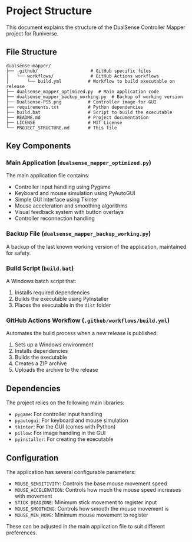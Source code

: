 # Project Structure

This document explains the structure of the DualSense Controller Mapper project for Runiverse.

## File Structure

```
dualsense-mapper/
├── .github/                    # GitHub specific files
│   └── workflows/              # GitHub Actions workflows
│       └── build.yml          # Workflow to build executable on release
├── dualsense_mapper_optimized.py  # Main application code
├── dualsense_mapper_backup_working.py  # Backup of working version
├── Dualsense-PS5.png          # Controller image for GUI
├── requirements.txt           # Python dependencies
├── build.bat                  # Script to build the executable
├── README.md                  # Project documentation
├── LICENSE                    # MIT License
└── PROJECT_STRUCTURE.md       # This file
```

## Key Components

### Main Application (`dualsense_mapper_optimized.py`)

The main application file contains:

- Controller input handling using Pygame
- Keyboard and mouse simulation using PyAutoGUI
- Simple GUI interface using Tkinter
- Mouse acceleration and smoothing algorithms
- Visual feedback system with button overlays
- Controller reconnection handling

### Backup File (`dualsense_mapper_backup_working.py`)

A backup of the last known working version of the application, maintained for safety.

### Build Script (`build.bat`)

A Windows batch script that:

1. Installs required dependencies
2. Builds the executable using PyInstaller
3. Places the executable in the `dist` folder

### GitHub Actions Workflow (`.github/workflows/build.yml`)

Automates the build process when a new release is published:

1. Sets up a Windows environment
2. Installs dependencies
3. Builds the executable
4. Creates a ZIP archive
5. Uploads the archive to the release

## Dependencies

The project relies on the following main libraries:

- `pygame`: For controller input handling
- `pyautogui`: For keyboard and mouse simulation
- `tkinter`: For the GUI (comes with Python)
- `pillow`: For image handling in the GUI
- `pyinstaller`: For creating the executable

## Configuration

The application has several configurable parameters:

- `MOUSE_SENSITIVITY`: Controls the base mouse movement speed
- `MOUSE_ACCELERATION`: Controls how much the mouse speed increases with movement
- `STICK_DEADZONE`: Minimum stick movement to register input
- `MOUSE_SMOOTHING`: Controls how smooth the mouse movement is
- `MOUSE_MIN_MOVE`: Minimum mouse movement to register

These can be adjusted in the main application file to suit different preferences. 